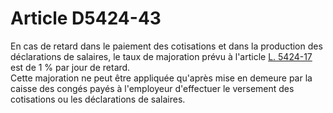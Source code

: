 # Article D5424-43

  
En cas de retard dans le paiement des cotisations et dans la production des déclarations de salaires, le taux de majoration prévu à l'article [L. 5424-17][1] est de 1 % par jour de retard.   
Cette majoration ne peut être appliquée qu'après mise en demeure par la caisse des congés payés à l'employeur d'effectuer le versement des cotisations ou les déclarations de salaires.

 [1]: /affichCodeArticle.do?cidTexte=LEGITEXT000006072050&idArticle=LEGIARTI000006903896&dateTexte=&categorieLien=cid